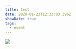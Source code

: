 ```yaml
---
title: test
date: 2020-01-23T12:33:03.396Z
showDate: true
tags:
  - event
---
```

![](images/shell-art-award.jpg)
